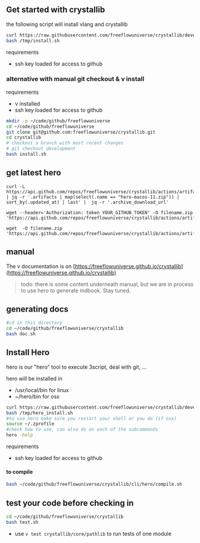 

## Get started with crystallib

the following script will install vlang and crystallib

```bash
curl https://raw.githubusercontent.com/freeflowuniverse/crystallib/development/scripts/installer.sh > /tmp/install.sh
bash /tmp/install.sh
```

requirements

- ssh key loaded for access to github

### alternative with manual git checkout & v install

requirements

- v installed
- ssh key loaded for access to github

```bash
mkdir -p ~/code/github/freeflowuniverse
cd ~/code/github/freeflowuniverse
git clone git@github.com:freeflowuniverse/crystallib.git
cd crystallib
# checkout a branch with most recent changes
# git checkout development 
bash install.sh

```

## get latest hero

```
curl -L https://api.github.com/repos/freeflowuniverse/crystallib/actions/artifacts | jq -r '.artifacts | map(select(.name == "hero-macos-11.zip")) | sort_by(.updated_at) | last' |  jq -r '.archive_download_url'

wget --header='Authorization: token YOUR_GITHUB_TOKEN' -O filename.zip 'https://api.github.com/repos/freeflowuniverse/crystallib/actions/artifacts/1145996741/zip'

wget  -O filename.zip 'https://api.github.com/repos/freeflowuniverse/crystallib/actions/artifacts/1145996741/zip'
```


## manual

The v documentation is on [https://freeflowuniverse.github.io/crystallib](https://freeflowuniverse.github.io/crystallib)

> todo: there is some content underneath manual, but we are in process to use hero to generate mdbook. Stay tuned.


## generating docs

```bash
#cd in this directory
cd ~/code/github/freeflowuniverse/crystallib
bash doc.sh
```


## Install Hero

hero is our "hero" tool to execute 3script, deal with git, ...

hero will be installed in

- /usr/local/bin for linux
- ~/hero/bin for osx

```bash
curl https://raw.githubusercontent.com/freeflowuniverse/crystallib/development/scripts/hero_install.sh > /tmp/hero_install.sh
bash /tmp/hero_install.sh
#to use hero make sure you restart your shell or you do (if osx)
source ~/.zprofile 
#check how to use, can also do on each of the subcommands
hero -help
```

requirements

- ssh key loaded for access to github

#### to compile

```bash
bash ~/code/github/freeflowuniverse/crystallib/cli/hero/compile.sh
```

## test your code before checking in

```bash
cd ~/code/github/freeflowuniverse/crystallib
bash test.sh
```

- use `v test crystallib/core/pathlib` to run tests of one module
